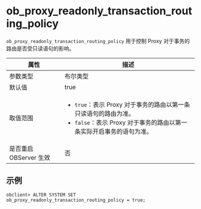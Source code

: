 ob_proxy_readonly_transaction_routing_policy
==============================================

`ob_proxy_readonly_transaction_routing_policy` 用于控制 Proxy 对于事务的路由是否受只读语句的影响。

|        属性        |     描述     |
|------------------|------------|
| 参数类型             | 布尔类型         |
| 默认值              | true         |
| 取值范围             |<ul><li>`true`：表示 Proxy 对于事务的路由以第一条只读语句的路由为准。</li><li>`false`：表示 Proxy 对于事务的路由以第一条实际开启事务的语句为准。</li></ul> |
| 是否重启 OBServer 生效 | 否          |

示例
---------
    obclient> ALTER SYSTEM SET ob_proxy_readonly_transaction_routing_policy = true;
